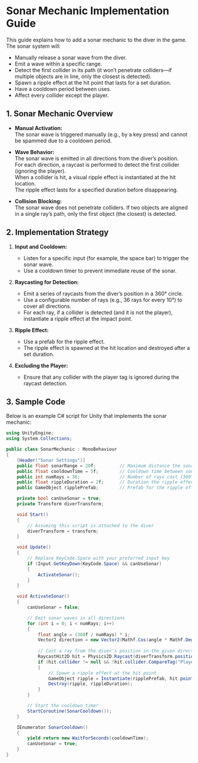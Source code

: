 # Sonar Mechanic Implementation Guide

This guide explains how to add a sonar mechanic to the diver in the game. The sonar system will:
- Manually release a sonar wave from the diver.
- Emit a wave within a specific range.
- Detect the first collider in its path (it won’t penetrate colliders—if multiple objects are in line, only the closest is detected).
- Spawn a ripple effect at the hit point that lasts for a set duration.
- Have a cooldown period between uses.
- Affect every collider except the player.

## 1. Sonar Mechanic Overview

- **Manual Activation:**  
  The sonar wave is triggered manually (e.g., by a key press) and cannot be spammed due to a cooldown period.

- **Wave Behavior:**  
  The sonar wave is emitted in all directions from the diver’s position.  
  For each direction, a raycast is performed to detect the first collider (ignoring the player).  
  When a collider is hit, a visual ripple effect is instantiated at the hit location.  
  The ripple effect lasts for a specified duration before disappearing.

- **Collision Blocking:**  
  The sonar wave does not penetrate colliders. If two objects are aligned in a single ray’s path, only the first object (the closest) is detected.

## 2. Implementation Strategy

1. **Input and Cooldown:**  
   - Listen for a specific input (for example, the space bar) to trigger the sonar wave.
   - Use a cooldown timer to prevent immediate reuse of the sonar.

2. **Raycasting for Detection:**  
   - Emit a series of raycasts from the diver’s position in a 360° circle.
   - Use a configurable number of rays (e.g., 36 rays for every 10°) to cover all directions.
   - For each ray, if a collider is detected (and it is not the player), instantiate a ripple effect at the impact point.

3. **Ripple Effect:**  
   - Use a prefab for the ripple effect.
   - The ripple effect is spawned at the hit location and destroyed after a set duration.

4. **Excluding the Player:**  
   - Ensure that any collider with the player tag is ignored during the raycast detection.

## 3. Sample Code

Below is an example C# script for Unity that implements the sonar mechanic:

```csharp
using UnityEngine;
using System.Collections;

public class SonarMechanic : MonoBehaviour
{
    [Header("Sonar Settings")]
    public float sonarRange = 20f;         // Maximum distance the sonar wave travels
    public float cooldownTime = 5f;        // Cooldown time between sonar activations
    public int numRays = 36;               // Number of rays cast (360° / 36 = 10° increments)
    public float rippleDuration = 2f;      // Duration the ripple effect lasts
    public GameObject ripplePrefab;        // Prefab for the ripple effect

    private bool canUseSonar = true;
    private Transform diverTransform;

    void Start()
    {
        // Assuming this script is attached to the diver
        diverTransform = transform;
    }

    void Update()
    {
        // Replace KeyCode.Space with your preferred input key
        if (Input.GetKeyDown(KeyCode.Space) && canUseSonar)
        {
            ActivateSonar();
        }
    }

    void ActivateSonar()
    {
        canUseSonar = false;

        // Emit sonar waves in all directions
        for (int i = 0; i < numRays; i++)
        {
            float angle = (360f / numRays) * i;
            Vector2 direction = new Vector2(Mathf.Cos(angle * Mathf.Deg2Rad), Mathf.Sin(angle * Mathf.Deg2Rad));
            
            // Cast a ray from the diver's position in the given direction
            RaycastHit2D hit = Physics2D.Raycast(diverTransform.position, direction, sonarRange);
            if (hit.collider != null && !hit.collider.CompareTag("Player"))
            {
                // Spawn a ripple effect at the hit point
                GameObject ripple = Instantiate(ripplePrefab, hit.point, Quaternion.identity);
                Destroy(ripple, rippleDuration);
            }
        }

        // Start the cooldown timer
        StartCoroutine(SonarCooldown());
    }

    IEnumerator SonarCooldown()
    {
        yield return new WaitForSeconds(cooldownTime);
        canUseSonar = true;
    }
}
